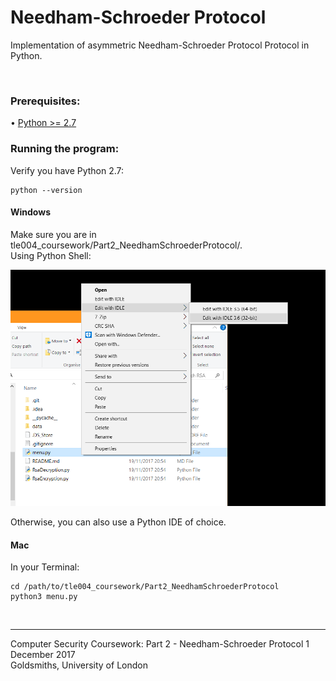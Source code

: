 # Needham-Schroeder Protocol
Implementation of asymmetric Needham-Schroeder Protocol Protocol in Python.

<br>

### Prerequisites:
• [Python >= 2.7](https://www.python.org/downloads/)

### Running the program:
Verify you have Python 2.7:
```
python --version
```

#### Windows
Make sure you are in tle004_coursework/Part2_NeedhamSchroederProtocol/.  
Using Python Shell:

![screenshot](/data/screenshots/windows.PNG)

Otherwise, you can also use a Python IDE of choice.

#### Mac
In your Terminal:  
```
cd /path/to/tle004_coursework/Part2_NeedhamSchroederProtocol
python3 menu.py
```
<br>

---
Computer Security Coursework: Part 2 - Needham-Schroeder Protocol
1 December 2017  
Goldsmiths, University of London
